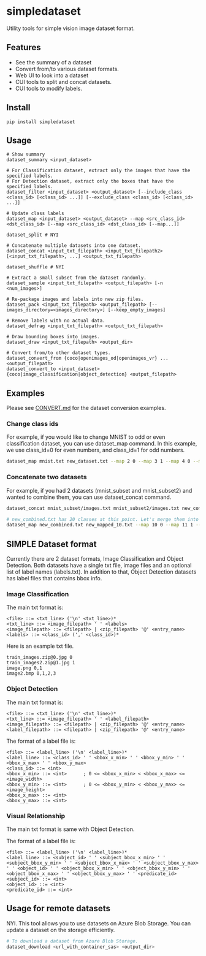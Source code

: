# simpledataset

Utility tools for simple vision image dataset format.

## Features
* See the summary of a dataset
* Convert from/to various dataset formats.
* Web UI to look into a dataset
* CUI tools to split and concat datasets.
* CUI tools to modify labels.

## Install
```
pip install simpledataset
```

## Usage
```
# Show summary
dataset_summary <input_dataset>

# For Classification dataset, extract only the images that have the specified labels.
# For Detection dataset, extract only the boxes that have the specified labels.
dataset_filter <input_dataset> <output_dataset> [--include_class <class_id> [<class_id> ...]] [--exclude_class <class_id> [<class_id> ...]]

# Update class labels
dataset_map <input_dataset> <output_dataset> --map <src_class_id> <dst_class_id> [--map <src_class_id> <dst_class_id> [--map...]]

dataset_split # NYI

# Concatenate multiple datasets into one dataset.
dataset_concat <input_txt_filepath> <input_txt_filepath2> [<input_txt_filepath>, ...] <output_txt_filepath>

dataset_shuffle # NYI

# Extract a small subset from the dataset randomly.
dataset_sample <input_txt_filepath> <output_filepath> [-n <num_images>]

# Re-package images and labels into new zip files.
dataset_pack <input_txt_filepath> <output_filepath> [--images_directory=<images_directory>] [--keep_empty_images]

# Remove labels with no actual data.
dataset_defrag <input_txt_filepath> <output_txt_filepath>

# Draw bounding boxes into images.
dataset_draw <input_txt_filepath> <output_dir>

# Convert from/to other dataset types. 
dataset_convert_from {coco|openimages_od|openimages_vr} ... <output_filepath>
dataset_convert_to <input_dataset> {coco|image_classification|object_detection} <output_filepath>
```


## Examples

Please see [CONVERT.md](CONVERT.md) for the dataset conversion examples.

### Change class ids
For example, if you would like to change MNIST to odd or even classification dataset, you can use dataset_map command. In this example, we use class_id=0 for even numbers, and class_id=1 for odd numbers.
```bash
dataset_map mnist.txt new_dataset.txt --map 2 0 --map 3 1 --map 4 0 --map 5 1 --map 6 0 --map 7 1 --map 8 0 --map 9 1
```

### Concatenate two datasets
For example, if you had 2 datasets (mnist_subset and mnist_subset2) and wanted to combine them, you can use dataset_concat command.
```bash
dataset_concat mnist_subset/images.txt mnist_subset2/images.txt new_combined.txt

# new_combined.txt has 20 classes at this point. Let's merge them into 10 classes.
dataset_map new_combined.txt new_mapped_10.txt --map 10 0 --map 11 1 --map 12 2 --map 13 3 --map 14 4 --map 15 5 --map 16 6 --map 17 7 --map 18 8 --map 19 9
```
## SIMPLE Dataset format
Currently there are 2 dataset formats, Image Classification and Object Detection. Both datasets have a single txt file, image files and an optional list of label names (labels.txt). In addition to that, Object Detection datasets has label files that contains bbox info.

### Image Classification
The main txt format is:
```
<file> ::= <txt_line> ('\n' <txt_line>)*
<txt_line> ::= <image_filepath> ' ' <labels>
<image_filepath> ::= <filepath> | <zip_filepath> '@' <entry_name>
<labels> ::= <class_id> (',' <class_id>)*
```

Here is an example txt file.
```
train_images.zip@0.jpg 0
train_images2.zip@1.jpg 1
image.png 0,1
image2.bmp 0,1,2,3
```

### Object Detection
The main txt format is:
```
<file> ::= <txt_line> ('\n' <txt_line>)*
<txt_line> ::= <image_filepath> ' ' <label_filepath>
<image_filepath> ::= <filepath> | <zip_filepath> '@' <entry_name>
<label_filepath> ::= <filepath> | <zip_filepath> '@' <entry_name>
```

The format of a label file is:
```
<file> ::= <label_line> ('\n' <label_line>)*
<label_line> ::= <class_id> ' ' <bbox_x_min> ' ' <bbox_y_min> ' ' <bbox_x_max> ' ' <bbox_y_max>
<class_id> ::= <int>
<bbox_x_min> ::= <int>      ; 0 <= <bbox_x_min> < <bbox_x_max> <= <image_width>
<bbox_y_min> ::= <int>      ; 0 <= <bbox_y_min> < <bbox_y_max> <= <image_height>
<bbox_x_max> ::= <int>
<bbox_y_max> ::= <int>
```


### Visual Relationship
The main txt format is same with Object Detection.

The format of a label file is:
```
<file> ::= <label_line> ('\n' <label_line>)*
<label_line> ::= <subject_id> ' ' <subject_bbox_x_min> ' ' <subject_bbox_y_min> ' ' <subject_bbox_x_max> ' ' <subject_bbox_y_max> ' ' <object_id> ' ' <object_bbox_x_min> ' ' <object_bbox_y_min> ' ' <object_bbox_x_max> ' ' <object_bbox_y_max> ' ' <predicate_id>
<subject_id> ::= <int>
<object_id> ::= <int>
<predicate_id> ::= <int> 
```

## Usage for remote datasets
NYI.
This tool allows you to use datasets on Azure Blob Storage. You can update a dataset on the storage efficiently.

```bash
# To download a dataset from Azure Blob Storage.
dataset_download <url_with_container_sas> <output_dir>
```

